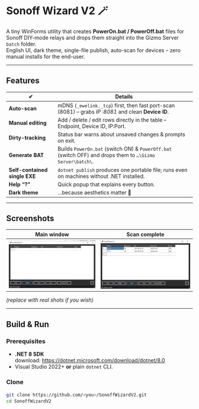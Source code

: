 
# Sonoff Wizard V2 🪄

A tiny WinForms utility that creates **PowerOn.bat / PowerOff.bat** files for
Sonoff DIY-mode relays and drops them straight into the Gizmo Server
`batch` folder.  
English UI, dark theme, single-file publish, auto-scan for devices – zero
manual installs for the end-user.

---

## Features

| ✔ | Details |
|---|---------|
| **Auto-scan** | mDNS (`_ewelink._tcp`) first, then fast port-scan (8081) – grabs *IP :8081* and clean **Device ID**. |
| **Manual editing** | Add / delete / edit rows directly in the table – Endpoint, Device ID, IP:Port. |
| **Dirty-tracking** | Status bar warns about unsaved changes & prompts on exit. |
| **Generate BAT** | Builds `PowerOn.bat` (switch ON) & `PowerOff.bat` (switch OFF) and drops them to `…\Gizmo Server\batch\`. |
| **Self-contained single EXE** | `dotnet publish` produces one portable file; runs even on machines without .NET installed. |
| **Help “?”** | Quick popup that explains every button. |
| **Dark theme** | ...because aesthetics matter 🙂 |

---

## Screenshots

| Main window | Scan complete |
|-------------|---------------|
| ![](docs/2.jpg) | ![](docs/1.jpg) |

*(replace with real shots if you wish)*

---

## Build & Run

### Prerequisites

* **.NET 8 SDK**  
  download: <https://dotnet.microsoft.com/download/dotnet/8.0>
* Visual Studio 2022+ **or** plain `dotnet` CLI.

### Clone

```bash
git clone https://github.com/<you>/SonoffWizardV2.git
cd SonoffWizardV2
